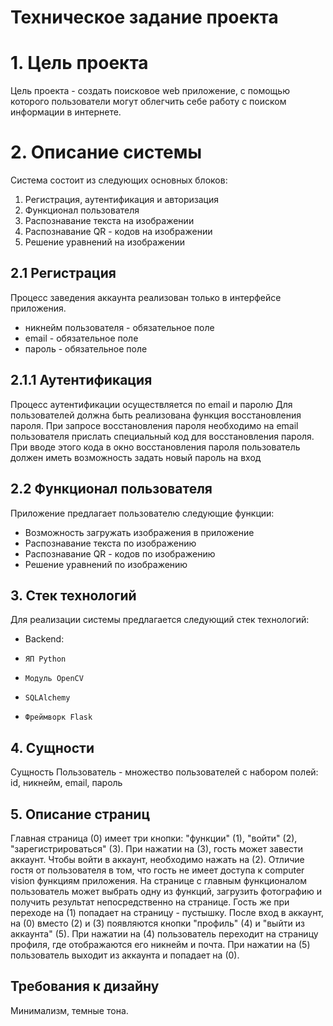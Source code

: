 Техническое задание проекта
===========================
# 1. Цель проекта
Цель проекта - создать поисковое web приложение, с помощью которого
пользователи могут облегчить себе работу с поиском информации в 
интернете.
# 2. Описание системы
Система состоит из следующих основных блоков:
1. Регистрация, аутентификация и авторизация
2. Функционал пользователя
3. Распознавание текста на изображении
4. Распознавание QR - кодов на изображении
5. Решение уравнений на изображении
## 2.1 Регистрация
Процесс заведения аккаунта реализован только в интерфейсе приложения.
+ никнейм пользователя - обязательное поле
+ email - обязательное поле
+ пароль - обязательное поле
## 2.1.1 Аутентификация
Процесс аутентификации осуществляется по email и паролю
Для пользователей должна быть реализована функция 
восстановления пароля. При запросе восстановления пароля 
необходимо на email пользователя прислать специальный 
код для восстановления пароля. При вводе этого кода в 
окно восстановления пароля пользователь должен иметь 
возможность задать новый пароль на вход
## 2.2 Функционал пользователя
Приложение предлагает пользователю следующие функции:

+ Возможность загружать изображения в приложение
+ Распознавание текста по изображению
+ Распознавание QR - кодов по изображению
+ Решение уравнений по изображению
## 3. Стек технологий
Для реализации системы предлагается следующий стек технологий:
+ Backend:
+     ЯП Python
+     Модуль OpenCV
+     SQLAlchemy 
+     Фреймворк Flask
## 4. Сущности
Сущность Пользователь - множество пользователей с набором полей: id, никнейм, email, пароль
## 5. Описание страниц

Главная страница (0) имеет три кнопки: "функции" (1), "войти" (2), "зарегистрироваться" (3). При нажатии на (3), гость
может завести аккаунт. Чтобы войти в аккаунт, необходимо нажать на (2). Отличие гостя от пользователя в том, что гость
не имеет доступа к computer vision функциям приложения. На странице с главным функционалом пользователь может выбрать
одну из функций, загрузить фотографию и получить результат непосредственно на странице. Гость же при переходе на (1)
попадает на страницу - пустышку. После вход в аккаунт, на (0) вместо (2) и (3) появляются кнопки "профиль" (4) и "выйти
из аккаунта" (5). При нажатии на
(4) пользователь переходит на страницу профиля, где отображаются его никнейм и почта. При нажатии на (5)
пользователь выходит из аккаунта и попадает на (0).

## Требования к дизайну

Минимализм, темные тона.
